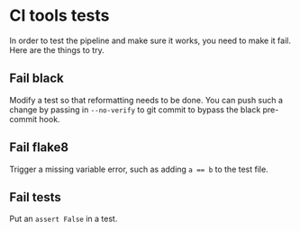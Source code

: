 CI tools tests
==============

In order to test the pipeline and make sure it works, you need to make it fail. Here are the things to try.

Fail black
----------
Modify a test so that reformatting needs to be done. You can push such a change by passing in `--no-verify` to git commit to bypass the black pre-commit hook.

Fail flake8
-----------
Trigger a missing variable error, such as adding `a == b` to the test file.

Fail tests
----------
Put an `assert False` in a test.

